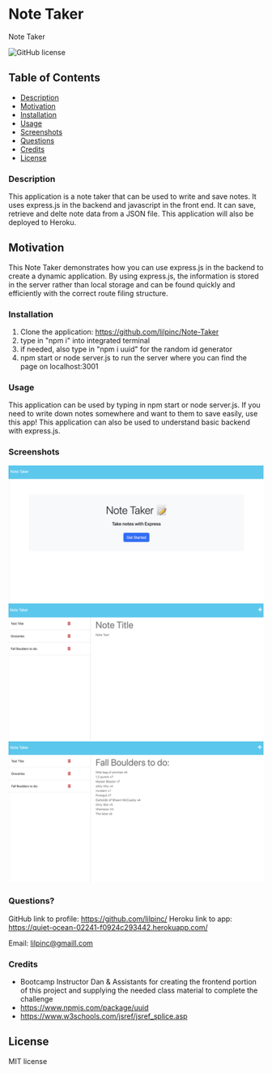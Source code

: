# Note Taker 
Note Taker

  ![GitHub license](https://img.shields.io/badge/License-MIT-green.svg)


## Table of Contents

  * [Description](#description)
  * [Motivation](#motivation)
  * [Installation](#installation)
  * [Usage](#usage)
  * [Screenshots](#screenshots)
  * [Questions](#questions)
  * [Credits](#credits)
  * [License](#license)
  
### Description

This application is a note taker that can be used to write and save notes. It uses express.js in the backend and javascript in the front end. It can save, retrieve and delte note data from a  JSON file. This application will also be deployed to Heroku.

## Motivation

This Note Taker demonstrates how you can use express.js in the backend to create a dynamic application. By using express.js, the information is stored in the server rather than local storage and can be found quickly and efficiently with the correct route filing structure.

### Installation

1. Clone the application: https://github.com/lilpinc/Note-Taker 
2. type in "npm i" into integrated terminal 
3. if needed, also type in "npm i uuid" for the random id generator 
4. npm start or node server.js to run the server where you can find the page on localhost:3001

### Usage

This application can be used by typing in npm start or node server.js. If you need to write down notes somewhere and want to them to save easily, use this app! This application can also be used to understand basic backend with express.js.

### Screenshots
![Screenshots](/public/images/Screen%20Shot%202023-09-17%20at%2012.47.35%20PM.png)
![Screenshots](/public/images/Screen%20Shot%202023-09-17%20at%2012.47.43%20PM.png)
![Screenshots](/public/images/Screen%20Shot%202023-09-17%20at%2012.47.53%20PM.png)

### Questions?

GitHub link to profile: https://github.com/lilpinc/
Heroku link to app: https://quiet-ocean-02241-f0924c293442.herokuapp.com/

Email: lilpinc@gmaill.com
 

### Credits

 - Bootcamp Instructor Dan & Assistants for creating the frontend portion of this project and supplying the needed class material to complete the challenge
- https://www.npmjs.com/package/uuid
- https://www.w3schools.com/jsref/jsref_splice.asp    


## License 

 MIT license




